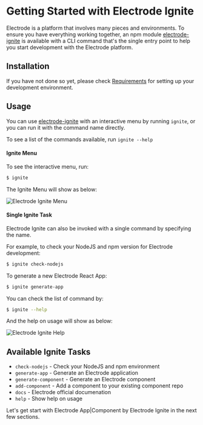 # Getting Started with Electrode Ignite

Electrode is a platform that involves many pieces and environments.  To ensure you have everything working together, an npm module [electrode-ignite] is available with a CLI command that's the single entry point to help you start development with the Electrode platform.

## Installation

If you have not done so yet, please check [Requirements](/overview/requirements.md) for setting up your development environment.

## Usage

You can use [electrode-ignite] with an interactive menu by running `ignite`, or you can run it with the command name directly.

To see a list of the commands available, run `ignite --help`

#### Ignite Menu

To see the interactive menu, run:

```bash
$ ignite
```

The Ignite Menu will show as below:

![Electrode Ignite Menu](/images/ignite-menu.png)

#### Single Ignite Task

Electrode Ignite can also be invoked with a single command by specifying the name.

For example, to check your NodeJS and npm version for Electrode development:

```bash
$ ignite check-nodejs
```

To generate a new Electrode React App:

```bash
$ ignite generate-app
```

You can check the list of command by:

```bash
$ ignite --help
```

And the help on usage will show as below:

![Electrode Ignite Help](/images/ignite-help.png)

## Available Ignite Tasks

-   `check-nodejs` - Check your NodeJS and npm environment
-   `generate-app` - Generate an Electrode application
-   `generate-component` - Generate an Electrode component
-   `add-component` - Add a component to your existing component repo
-   `docs` - Electrode official documenation
-   `help` - Show help on usage

Let's get start with Electrode App|Component by Electrode Ignite in the next few sections.

[electrode-ignite]: https://www.npmjs.com/package/electrode-ignite
